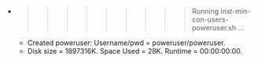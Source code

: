 * >>>>>>>>> Running inst-min-con-users-poweruser.sh ...
  * Created poweruser: Username/pwd = poweruser/poweruser.
  * Disk size = 1897316K. Space Used = 28K. Runtime = 00:00:00:00.
